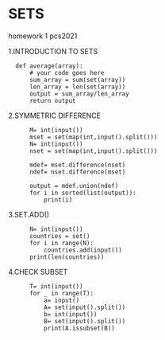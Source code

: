 # SETS
homework 1 pcs2021

1.INTRODUCTION TO SETS

      def average(array):
          # your code goes here
          sum_array = sum(set(array))
          len_array = len(set(array))
          output = sum_array/len_array
          return output
    
2.SYMMETRIC DIFFERENCE

          M= int(input())
          mset = set(map(int,input().split()))
          N= int(input())
          nset = set(map(int,input().split()))

          mdef= mset.difference(nset)
          ndef= nset.difference(mset)

          output = mdef.union(ndef)
          for i in sorted(list(output)):
              print(i)
    

3.SET.ADD()

          N= int(input())
          countries = set()
          for i in range(N):
              countries.add(input())
          print(len(countries))


4.CHECK SUBSET

          T= int(input())
          for _ in range(T):
              a= input()
              A= set(input().split())
              b= int(input())
              B= set(input().split())
              print(A.issubset(B))
    
